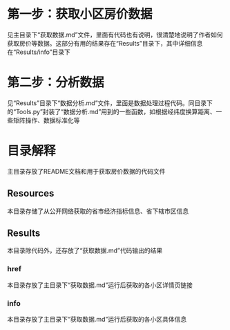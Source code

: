 # 第一步：获取小区房价数据
见主目录下“获取数据.md”文件，里面有代码也有说明，很清楚地说明了作者如何获取房价等数据。这部分有用的结果存在“Results”目录下，其中详细信息在“Results/info”目录下
# 第二步：分析数据
见“Results”目录下“数据分析.md”文件，里面是数据处理过程代码。同目录下的“Tools.py”封装了“数据分析.md”用到的一些函数，如根据经纬度换算距离、一些矩阵操作、数据标准化等
# 目录解释
主目录存放了README文档和用于获取房价数据的代码文件
## Resources
本目录存储了从公开网络获取的省市经济指标信息、省下辖市区信息
## Results
本目录除代码外，还存放了“获取数据.md”代码输出的结果
### href
本目录存放了主目录下“获取数据.md”运行后获取的各小区详情页链接
### info
本目录存放了主目录下“获取数据.md”运行后获取的各小区具体信息
